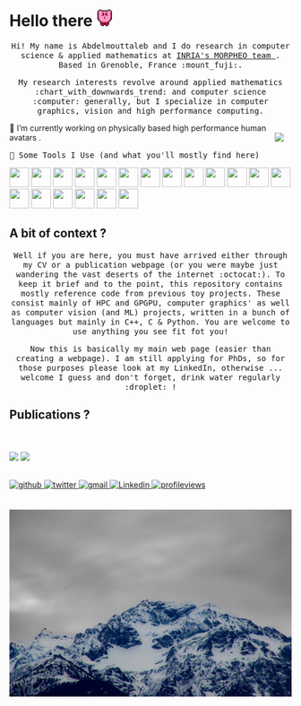 # Hello there <img src="./ressources/kirby_dance.gif" width="30"/>

<p align="center">
  <samp>
Hi! My name is Abdelmouttaleb and I do research in computer science & applied mathematics at <a href="https://team.inria.fr/morpheo/"> INRIA's MORPHEO team </a> . Based in Grenoble, France :mount_fuji:.
  </samp>
</p>

<p align="center">
	<samp>
My research interests revolve around applied mathematics :chart_with_downwards_trend: and computer science :computer: generally, but I specialize in computer graphics, vision and high performance computing.
		
🔭 I’m currently working on physically based high performance human avatars <img align="right" src="./ressources/meo_code.gif" width="30"/>.
  	</samp>
</p>

<samp>
🚀 Some Tools I Use (and what you'll mostly find here)
</samp>
<p align="left">
<img src="https://cdn.jsdelivr.net/gh/devicons/devicon@latest/icons/c/c-original.svg" width="35" height="35"/>
<img src="https://cdn.jsdelivr.net/gh/devicons/devicon@latest/icons/cplusplus/cplusplus-original.svg" width="35" height="35"/>
<img src="https://cdn.jsdelivr.net/gh/devicons/devicon@latest/icons/python/python-original.svg" width="35" height="35" />
<img src="https://cdn.jsdelivr.net/gh/devicons/devicon@latest/icons/blender/blender-original.svg" width="35" height="35"/>
<img src="https://cdn.jsdelivr.net/gh/devicons/devicon@latest/icons/docker/docker-original.svg" width="35" height="35"/>
<img src="https://cdn.jsdelivr.net/gh/devicons/devicon@latest/icons/fortran/fortran-original.svg" width="35" height="35"/>
<img src="https://cdn.jsdelivr.net/gh/devicons/devicon@latest/icons/git/git-original.svg" width="35" height="35"/>
<img src="https://cdn.jsdelivr.net/gh/devicons/devicon@latest/icons/haskell/haskell-original.svg" width="35" height="35"/>
<img src="https://cdn.jsdelivr.net/gh/devicons/devicon@latest/icons/html5/html5-original.svg" width="35" height="35"/>
<img src="https://cdn.jsdelivr.net/gh/devicons/devicon@latest/icons/javascript/javascript-original.svg" width="35" height="35"/>
<img src="https://cdn.jsdelivr.net/gh/devicons/devicon@latest/icons/jupyter/jupyter-original.svg" width="35" height="35"/>
<img src="https://cdn.jsdelivr.net/gh/devicons/devicon@latest/icons/latex/latex-original.svg" width="35" height="35"/>
<img src="https://cdn.jsdelivr.net/gh/devicons/devicon@latest/icons/matlab/matlab-original.svg" width="35" height="35"/>
<img src="https://cdn.jsdelivr.net/gh/devicons/devicon@latest/icons/opengl/opengl-original.svg" width="35" height="35"/>
<img src="https://cdn.jsdelivr.net/gh/devicons/devicon@latest/icons/opencl/opencl-original.svg" width="35" height="35"/>
<img src="https://cdn.jsdelivr.net/gh/devicons/devicon@latest/icons/pytorch/pytorch-original.svg" width="35" height="35"/>
<img src="https://cdn.jsdelivr.net/gh/devicons/devicon@latest/icons/rust/rust-original.svg" width="35" height="35"/>
<img src="https://cdn.jsdelivr.net/gh/devicons/devicon@latest/icons/sdl/sdl-original.svg" width="35" height="35"/>
<img src="https://cdn.jsdelivr.net/gh/devicons/devicon@latest/icons/ssh/ssh-original.svg" width="35" height="35"/>

</p>
  
## A bit of context ?
  
<p align="center">
  	<samp>
	<span> Well if you are here, you must have arrived either through my CV or a publication webpage (or you were maybe just wandering the vast deserts of the internet :octocat:). To keep it brief and to the point, this repository contains mostly reference code  from previous toy projects. These consist mainly of HPC and GPGPU, computer graphics' as well as computer vision (and ML) projects, written in a bunch of languages but mainly in C++, C & Python.  You are welcome to use anything you see fit fot you!
	</samp>
</p>
	
<p align="center">
	<samp>
	<span> Now this is basically my main web page (easier than creating a webpage). I am still applying for PhDs, so for those purposes please look at my LinkedIn, otherwise ... welcome I guess and don't forget, drink water regularly :droplet: !
	</samp>
</p>

## Publications ?

<br>
<br/>  

<div align="left">
<img src="https://github-readme-stats.vercel.app/api?username=adakri&show_icons=true&count_private=true&hide_border=true" align="center" />
<img src="https://github-readme-stats.vercel.app/api/top-langs/?username=adakri&show_icons=true&count_private=true&layout=compact&hide_border=true" align="center" />
</div>  

<br/>  

<br/>  
 
<div align="left">
<a href="https://github.com/adakri" target="_blank">
<img src=https://img.shields.io/badge/github-%2324292e.svg?&style=for-the-badge&logo=github&logoColor=white alt=github style="margin-bottom: 5px;" />
</a>
<a href="https://twitter.com/adakri" target="_blank">
<img src=https://img.shields.io/badge/twitter-%2300acee.svg?&style=for-the-badge&logo=twitter&logoColor=white alt=twitter style="margin-bottom: 5px;" />
</a>  
<a href="mailto:abdelmouttalebdakri@gmail.com" target="_blank">
<img src=https://img.shields.io/badge/Gmail-D14836?style=for-the-badge&logo=gmail&logoColor=white alt=gmail  style="margin-bottom: 5px;" />
</a>  
<a href="https://www.linkedin.com/in/abdelmouttaleb-dakri" target="_blank">
<img src=https://img.shields.io/badge/LinkedIn-0077B5?style=for-the-badge&logo=linkedin&logoColor=white alt=Linkedin  style="margin-bottom: 5px;" />
</a>  
<a href="https://github.com/adakri" target="_blank">
<img src="https://komarev.com/ghpvc/?username=adakri&&style=for-the-badge" alt=profileviews  style="margin-bottom: 5px;" />
</a>  
</div>  

</br>
<p align="center">
  <a href="https://angular-buch.com"><img src="./ressources/DSC_0015.jpg" alt="A mountain"></img></a>
</p>



<!--
**adakri/adakri** is a ✨ _special_ ✨ repository because its `README.md` (this file) appears on your GitHub profile.

Here are some ideas to get you started:

- 🔭 I’m currently working on ...
- 🌱 I’m currently learning ...
- 👯 I’m looking to collaborate on ...
- 🤔 I’m looking for help with ...
- 💬 Ask me about ...
- 📫 How to reach me: ...
- 😄 Pronouns: ...
- ⚡ Fun fact: ...
-->
